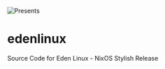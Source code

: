 ![Presents](https://github.com/user-attachments/assets/9a85abf8-a343-43e4-bafe-cb295bc34e8f)
# edenlinux
Source Code for Eden Linux - NixOS Stylish Release
